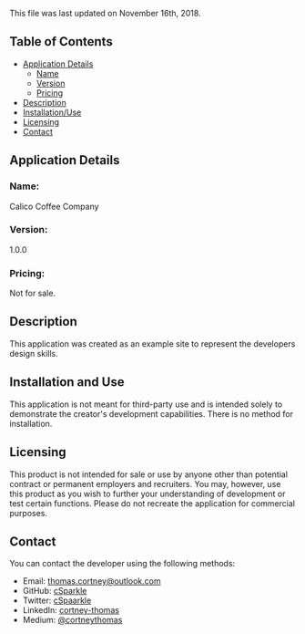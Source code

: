 This file was last updated on November 16th, 2018.

## Table of Contents

- [Application Details](#application-details)
  - [Name](#name)
  - [Version](#version)
  - [Pricing](#pricing)
- [Description](#description)
- [Installation/Use](#installation-and-use)
- [Licensing](#licensing)
- [Contact](#contact)

## Application Details

### Name:
Calico Coffee Company
### Version:
1.0.0
### Pricing: 
Not for sale.


## Description
This application was created as an example site to represent the developers design skills.


## Installation and Use
This application is not meant for third-party use and is intended solely to demonstrate the creator's development capabilities.
There is no method for installation.


## Licensing
This product is not intended for sale or use by anyone other than potential contract or permanent employers and recruiters.
You may, however, use this product as you wish to further your understanding of development or test certain functions.
Please do not recreate the application for commercial purposes.

## Contact
You can contact the developer using the following methods:
- Email: thomas.cortney@outlook.com
- GitHub: [cSparkle](https://github.com/cSparkle)
- Twitter: [cSpaarkle](https://twitter.com/cSpaarkle)
- LinkedIn: [cortney-thomas](https://www.linkedin.com/in/cortney-thomas-3575a369/)
- Medium: [@cortneythomas](https://medium.com/@cortneythomas)